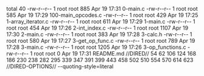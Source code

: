   total 40
  -rw-r--r-- 1 root root  885 Apr 19 17:31 0-main.c
  -rw-r--r-- 1 root root  585 Apr 19 17:29 100-main_opcodes.c
  -rw-r--r-- 1 root root  429 Apr 19 17:25 1-array_iterator.c
  -rw-r--r-- 1 root root  611 Apr 19 17:29 1-main.c
  -rw-r--r-- 1 root root  454 Apr 19 17:26 2-int_index.c
  -rw-r--r-- 1 root root 1107 Apr 19 17:30 2-main.c
  -rw-r--r-- 1 root root  383 Apr 19 17:28 3-calc.h
  -rw-r--r-- 1 root root  580 Apr 19 17:27 3-get_op_func.c
  -rw-r--r-- 1 root root  789 Apr 19 17:28 3-main.c
  -rw-r--r-- 1 root root 1205 Apr 19 17:26 3-op_functions.c
  -rw-r--r-- 1 root root    0 Apr 19 17:31 README.md
//DIRED// 54 62 106 124 168 186 230 238 282 295 339 347 391 399 443 458 502 510 554 570 614 623
//DIRED-OPTIONS// --quoting-style=literal
